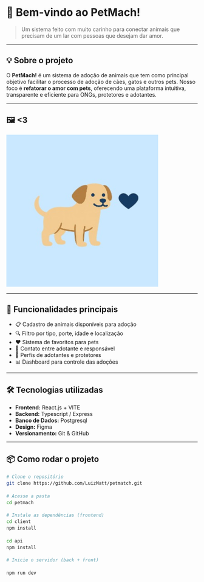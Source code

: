 # 🐾 Bem-vindo ao PetMach!

> Um sistema feito com muito carinho para conectar animais que precisam de um lar com pessoas que desejam dar amor.

---

## 💡 Sobre o projeto

O **PetMach!** é um sistema de adoção de animais que tem como principal objetivo facilitar o processo de adoção de cães, gatos e outros pets. Nosso foco é **refatorar o amor com pets**, oferecendo uma plataforma intuitiva, transparente e eficiente para ONGs, protetores e adotantes.

---

## 🖼️ <3

<img src="assets/readme.png" alt="Diagrama UML" width="400" height="400"/>

---

## 🚀 Funcionalidades principais

- 📋 Cadastro de animais disponíveis para adoção
- 🔍 Filtro por tipo, porte, idade e localização
- ❤️ Sistema de favoritos para pets
- 📨 Contato entre adotante e responsável
- 👥 Perfis de adotantes e protetores
- 📊 Dashboard para controle das adoções

---

## 🛠️ Tecnologias utilizadas

- **Frontend:** React.js + VITE
- **Backend:** Typescript / Express
- **Banco de Dados:** Postgresql
- **Design:** Figma
- **Versionamento:** Git & GitHub

---

## 📦 Como rodar o projeto

```bash
# Clone o repositório
git clone https://github.com/LuizMatt/petmatch.git

# Acesse a pasta
cd petmach

# Instale as dependências (frontend)
cd client
npm install

cd api
npm install

# Inicie o servidor (back + front)

npm run dev
